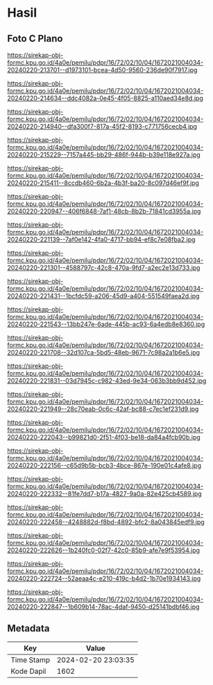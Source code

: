 # Hasil

## Foto C Plano

https://sirekap-obj-formc.kpu.go.id/4a0e/pemilu/pdpr/16/72/02/10/04/1672021004034-20240220-213701--d1973101-bcea-4d50-9560-236de90f7917.jpg

https://sirekap-obj-formc.kpu.go.id/4a0e/pemilu/pdpr/16/72/02/10/04/1672021004034-20240220-214634--ddc4082a-0e45-4f05-8825-a110aed34e8d.jpg

https://sirekap-obj-formc.kpu.go.id/4a0e/pemilu/pdpr/16/72/02/10/04/1672021004034-20240220-214940--dfa300f7-817a-45f2-8193-c771756cecb4.jpg

https://sirekap-obj-formc.kpu.go.id/4a0e/pemilu/pdpr/16/72/02/10/04/1672021004034-20240220-215229--7157a445-bb29-486f-944b-b39e118e927a.jpg

https://sirekap-obj-formc.kpu.go.id/4a0e/pemilu/pdpr/16/72/02/10/04/1672021004034-20240220-215411--8ccdb460-6b2a-4b3f-ba20-8c097d46ef9f.jpg

https://sirekap-obj-formc.kpu.go.id/4a0e/pemilu/pdpr/16/72/02/10/04/1672021004034-20240220-220947--406f6848-7af1-48cb-8b2b-71841cd3955a.jpg

https://sirekap-obj-formc.kpu.go.id/4a0e/pemilu/pdpr/16/72/02/10/04/1672021004034-20240220-221139--7af0e142-4fa0-4717-bb94-ef8c7e08fba2.jpg

https://sirekap-obj-formc.kpu.go.id/4a0e/pemilu/pdpr/16/72/02/10/04/1672021004034-20240220-221301--4588797c-42c8-470a-9fd7-a2ec2e13d733.jpg

https://sirekap-obj-formc.kpu.go.id/4a0e/pemilu/pdpr/16/72/02/10/04/1672021004034-20240220-221431--1bcfdc59-a206-45d9-a404-551549faea2d.jpg

https://sirekap-obj-formc.kpu.go.id/4a0e/pemilu/pdpr/16/72/02/10/04/1672021004034-20240220-221543--13bb247e-6ade-445b-ac93-6a4edb8e8360.jpg

https://sirekap-obj-formc.kpu.go.id/4a0e/pemilu/pdpr/16/72/02/10/04/1672021004034-20240220-221708--32d107ca-5bd5-48eb-9671-7c98a2a1b6e5.jpg

https://sirekap-obj-formc.kpu.go.id/4a0e/pemilu/pdpr/16/72/02/10/04/1672021004034-20240220-221831--03d7945c-c982-43ed-9e34-063b3bb9d452.jpg

https://sirekap-obj-formc.kpu.go.id/4a0e/pemilu/pdpr/16/72/02/10/04/1672021004034-20240220-221949--28c70eab-0c6c-42af-bc88-c7ec1ef231d9.jpg

https://sirekap-obj-formc.kpu.go.id/4a0e/pemilu/pdpr/16/72/02/10/04/1672021004034-20240220-222043--b99821d0-2f51-4f03-be18-da84a4fcb90b.jpg

https://sirekap-obj-formc.kpu.go.id/4a0e/pemilu/pdpr/16/72/02/10/04/1672021004034-20240220-222156--c65d9b5b-bcb3-4bce-867e-190e01c4afe8.jpg

https://sirekap-obj-formc.kpu.go.id/4a0e/pemilu/pdpr/16/72/02/10/04/1672021004034-20240220-222332--81fe7dd7-b17a-4827-9a0a-82e425cb4589.jpg

https://sirekap-obj-formc.kpu.go.id/4a0e/pemilu/pdpr/16/72/02/10/04/1672021004034-20240220-222458--4248882d-f8bd-4892-bfc2-8a043845edf9.jpg

https://sirekap-obj-formc.kpu.go.id/4a0e/pemilu/pdpr/16/72/02/10/04/1672021004034-20240220-222626--1b240fc0-02f7-42c0-85b9-afe7e9f53954.jpg

https://sirekap-obj-formc.kpu.go.id/4a0e/pemilu/pdpr/16/72/02/10/04/1672021004034-20240220-222724--52aeaa4c-e210-419c-b4d2-1b70e1934143.jpg

https://sirekap-obj-formc.kpu.go.id/4a0e/pemilu/pdpr/16/72/02/10/04/1672021004034-20240220-222847--1b609b14-78ac-4daf-9450-d25141bdbf46.jpg


## Metadata

| Key        | Value               |
| ---------- | ------------------- |
| Time Stamp | 2024-02-20 23:03:35 |
| Kode Dapil | 1602                |



